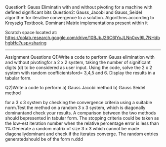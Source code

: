Question1:
Gauss Eliminatin with and without pivoting for a machine with defined significant bits
Question2:
Gauss_Jacobi and Gauss_Seidel algorithm for iterative convergence to a solution. Algorithms according to Kreyszig Textbook. Dominant Matrix implementations present within it

Scratch space located at:
https://colab.research.google.com/drive/10BJbJ26C6lYoJLNn0xv9lL7NHdbhgbHc?usp=sharing

___________________________________________________________________________________________
Assignment Questions
Q1)Write a code to perform Gauss elimination with and without pivotingfor a 2 x 2 system, taking the number of significant digits (d) to be considered as user input. Using the code, solve the 2 x 2 system with random coefficientsford= 3,4,5 and 6.  Display the results in a tabular form.

Q2)Write a code to perform
a)  Gauss Jacobi method
b)  Gauss Seidel method

for a 3 x 3 system by checking the convergence criteria using a suitable norm.Test the method on a random 3 x 3 system, which is diagonally dominantand check your results.  A comparison between the two methods should bepresented in tabular form.  The stopping criteria could be taken as the low-est iteration number when the relative percentage error is less than 1%.Generate a random matrix of size 3 x 3 which cannot be made diagonallydominant and check if the iterates converge.  The random entries generatedshould be of the form n.ddd

